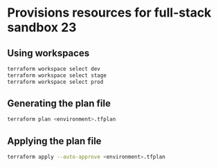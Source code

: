 # Provisions resources for full-stack sandbox 23


## Using workspaces

```bash
terraform workspace select dev
terraform workspace select stage
terraform workspace select prod
```

## Generating the plan file

```bash
terraform plan <environment>.tfplan
```

## Applying the plan file

```bash
terraform apply --auto-approve <environment>.tfplan
```